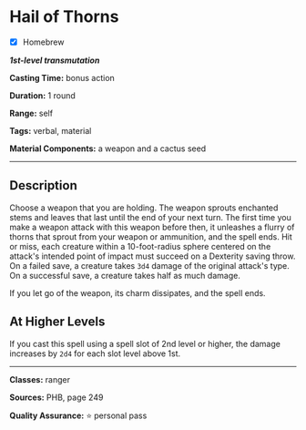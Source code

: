 # Hail of Thorns

- [x] Homebrew

***1st-level transmutation***

**Casting Time:** bonus action

**Duration:** 1 round

**Range:** self

**Tags:** verbal, material

**Material Components:** a weapon and a cactus seed

---

## Description
Choose a weapon that you are holding.
The weapon sprouts enchanted stems and leaves that last until the end of your next turn.
The first time you make a weapon attack with this weapon before then, it unleashes a flurry of thorns that sprout from your weapon or ammunition, and the spell ends.
Hit or miss, each creature within a 10-foot-radius sphere centered on the attack's intended point of impact must succeed on a Dexterity saving throw.
On a failed save, a creature takes `3d4` damage of the original attack's type.
On a successful save, a creature takes half as much damage.

If you let go of the weapon, its charm dissipates, and the spell ends.

## At Higher Levels
If you cast this spell using a spell slot of 2nd level or higher, the damage increases by `2d4` for each slot level above 1st.

---

**Classes:** ranger

**Sources:** PHB, page 249

**Quality Assurance:** :star: personal pass
